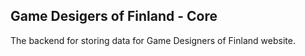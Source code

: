 ## Game Desigers of Finland - Core

The backend for storing data for Game Designers of Finland website.
